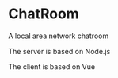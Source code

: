 # ChatRoom
A local area network chatroom

The server is based on Node.js

The client is based on Vue
